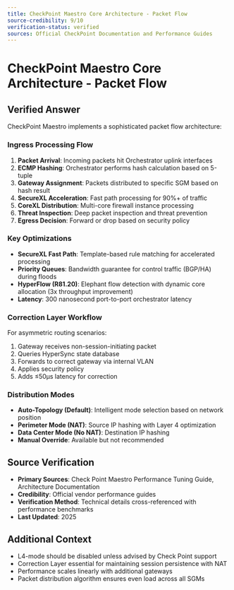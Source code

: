 ```yaml
---
title: CheckPoint Maestro Core Architecture - Packet Flow
source-credibility: 9/10
verification-status: verified
sources: Official CheckPoint Documentation and Performance Guides
---
```


# CheckPoint Maestro Core Architecture - Packet Flow

## Verified Answer

CheckPoint Maestro implements a sophisticated packet flow architecture:

### Ingress Processing Flow
1. **Packet Arrival**: Incoming packets hit Orchestrator uplink interfaces
2. **ECMP Hashing**: Orchestrator performs hash calculation based on 5-tuple
3. **Gateway Assignment**: Packets distributed to specific SGM based on hash result
4. **SecureXL Acceleration**: Fast path processing for 90%+ of traffic
5. **CoreXL Distribution**: Multi-core firewall instance processing
6. **Threat Inspection**: Deep packet inspection and threat prevention
7. **Egress Decision**: Forward or drop based on security policy

### Key Optimizations
- **SecureXL Fast Path**: Template-based rule matching for accelerated processing
- **Priority Queues**: Bandwidth guarantee for control traffic (BGP/HA) during floods
- **HyperFlow (R81.20)**: Elephant flow detection with dynamic core allocation (3x throughput improvement)
- **Latency**: 300 nanosecond port-to-port orchestrator latency

### Correction Layer Workflow
For asymmetric routing scenarios:
1. Gateway receives non-session-initiating packet
2. Queries HyperSync state database
3. Forwards to correct gateway via internal VLAN
4. Applies security policy
5. Adds ≤50μs latency for correction

### Distribution Modes
- **Auto-Topology (Default)**: Intelligent mode selection based on network position
- **Perimeter Mode (NAT)**: Source IP hashing with Layer 4 optimization
- **Data Center Mode (No NAT)**: Destination IP hashing
- **Manual Override**: Available but not recommended

## Source Verification
- **Primary Sources**: Check Point Maestro Performance Tuning Guide, Architecture Documentation
- **Credibility**: Official vendor performance guides
- **Verification Method**: Technical details cross-referenced with performance benchmarks
- **Last Updated**: 2025

## Additional Context
- L4-mode should be disabled unless advised by Check Point support
- Correction Layer essential for maintaining session persistence with NAT
- Performance scales linearly with additional gateways
- Packet distribution algorithm ensures even load across all SGMs